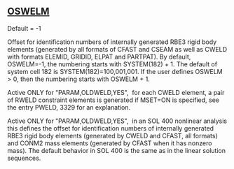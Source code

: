 ## [OSWELM](https://nexus.hexagon.com/documentationcenter/bundle/MSC_Nastran_2022.4/page/Nastran_Combined_Book/qrg/parameters/TOC.OSWELM.xhtml)

Default = -1

Offset for identification numbers of internally generated RBE3 rigid body elements (generated by all formats of CFAST and CSEAM as well as CWELD with formats ELEMID, GRIDID, ELPAT and PARTPAT). By default, OSWELM=-1, the numbering starts with SYSTEM(182) + 1. The default of system cell 182 is SYSTEM(182)=100,001,001. If the user defines OSWELM > 0, then the numbering starts with OSWELM + 1.

Active ONLY for "PARAM,OLDWELD,YES",  for each CWELD element, a pair of RWELD constraint elements is generated if MSET=ON is specified, see the entry PWELD, 3329 for an explanation.

Active ONLY for "PARAM,OLDWELD,YES",  in an SOL 400 nonlinear analysis this defines the offset for identification numbers of internally generated RBE3 rigid body elements (generated by CWELD and CFAST, all formats) and CONM2 mass elements (generated by CFAST when it has nonzero mass). The default behavior in SOL 400 is the same as in the linear solution sequences.

